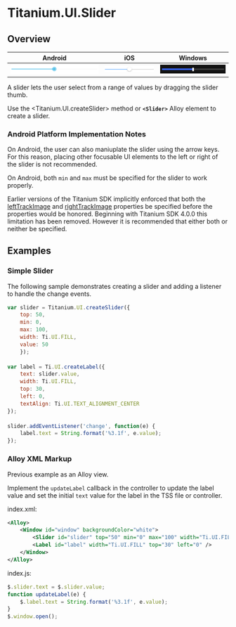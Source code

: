 # Titanium.UI.Slider

<TypeHeader/>

## Overview

| Android | iOS | Windows |
| --- | --- | --- |
| ![Android](./slider_android.png) | ![iOS](./slider_ios.png) | ![Windows](./slider_wp.png) | 

A slider lets the user select from a range of values by dragging the slider thumb.

Use the <Titanium.UI.createSlider> method or **`<Slider>`** Alloy element to create a slider.

### Android Platform Implementation Notes

On Android, the user can also maniuplate the slider using the arrow keys. For this
reason, placing other focusable UI elements to the left or right of
the slider is not recommended.

On Android, both `min` and `max` must be specified for the slider to work properly.

Earlier versions of the Titanium SDK implicitly enforced that both the [leftTrackImage](Titanium.UI.Slider.leftTrackImage) and
[rightTrackImage](Titanium.UI.Slider.rightTrackImage) properties be specified before the properties would be honored. Beginning with
Titanium SDK 4.0.0 this limitation has been removed. However it is recommended that either both or neither be specified.

## Examples

### Simple Slider

The following sample demonstrates creating a slider and adding a listener to
handle the change events.

``` js
var slider = Titanium.UI.createSlider({
    top: 50,
    min: 0,
    max: 100,
    width: Ti.UI.FILL,
    value: 50
    });

var label = Ti.UI.createLabel({
    text: slider.value,
    width: Ti.UI.FILL,
    top: 30,
    left: 0,
    textAlign: Ti.UI.TEXT_ALIGNMENT_CENTER
});

slider.addEventListener('change', function(e) {
    label.text = String.format('%3.1f', e.value);
});
```

### Alloy XML Markup

Previous example as an Alloy view.

Implement the `updateLabel` callback in the controller to update the label value
and set the initial `text` value for the label in the TSS file or controller.

index.xml:

``` xml
<Alloy>
    <Window id="window" backgroundColor="white">
        <Slider id="slider" top="50" min="0" max="100" width="Ti.UI.FILL" value="50" onChange="updateLabel"/>
        <Label id="label" width="Ti.UI.FILL" top="30" left="0" />
    </Window>
</Alloy>
```

index.js:

``` js
$.slider.text = $.slider.value;
function updateLabel(e) {
    $.label.text = String.format('%3.1f', e.value);
}
$.window.open();
```

<ApiDocs/>
